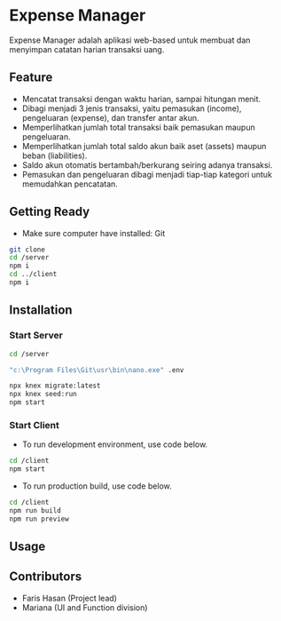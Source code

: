 # Expense Manager

Expense Manager adalah aplikasi web-based untuk membuat dan menyimpan catatan harian transaksi uang.

## Feature

* Mencatat transaksi dengan waktu harian, sampai hitungan menit.
* Dibagi menjadi 3 jenis transaksi, yaitu pemasukan (income), pengeluaran (expense), dan transfer antar akun.
* Memperlihatkan jumlah total transaksi baik pemasukan maupun pengeluaran.
* Memperlihatkan jumlah total saldo akun baik aset (assets) maupun beban (liabilities).
* Saldo akun otomatis bertambah/berkurang seiring adanya transaksi.
* Pemasukan dan pengeluaran dibagi menjadi tiap-tiap kategori untuk memudahkan pencatatan.

## Getting Ready
* Make sure computer have installed: Git

```bash
git clone
cd /server
npm i
cd ../client
npm i
```

## Installation

### Start Server
```bash
cd /server

"c:\Program Files\Git\usr\bin\nano.exe" .env

npx knex migrate:latest
npx knex seed:run
npm start
```

### Start Client
* To run development environment, use code below.
```bash
cd /client
npm start
```

* To run production build, use code below.
```bash
cd /client
npm run build
npm run preview
```

## Usage

## Contributors
* Faris Hasan (Project lead)
* Mariana (UI and Function division)